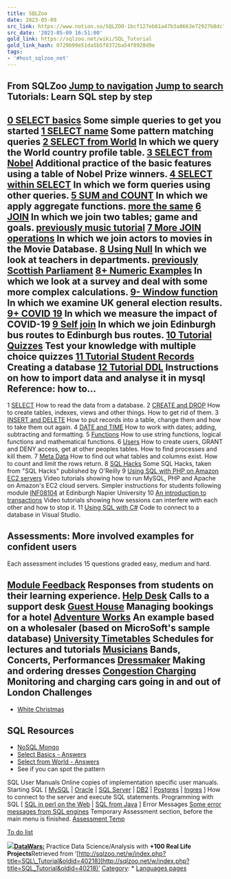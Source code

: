 ```yaml
---
title: SQLZoo
date: 2023-05-09
src_link: https://www.notion.so/SQLZOO-1bcf127eb61a47b3a0663e72927b8dc7
src_date: '2023-05-09 16:51:00'
gold_link: https://sqlzoo.net/wiki/SQL_Tutorial
gold_link_hash: 0729b99e51da5b5f8372ba54f8928d9e
tags:
- '#host_sqlzoo_net'
---
```



From SQLZoo
[Jump to navigation](#mw-head)
[Jump to search](#searchInput)
Tutorials: Learn SQL step by step
---------------------------------


[0 SELECT basics](/wiki/SELECT_basics "SELECT basics")
Some simple queries to get you started
[1 SELECT name](/wiki/SELECT_names "SELECT names")
Some pattern matching queries
[2 SELECT from World](/wiki/SELECT_from_WORLD_Tutorial "SELECT from WORLD Tutorial")
In which we query the World country profile table.
[3 SELECT from Nobel](/wiki/SELECT_from_Nobel_Tutorial "SELECT from Nobel Tutorial")
Additional practice of the basic features using a table of Nobel Prize winners.
[4 SELECT within SELECT](/wiki/SELECT_within_SELECT_Tutorial "SELECT within SELECT Tutorial")
In which we form queries using other queries.
[5 SUM and COUNT](/wiki/SUM_and_COUNT "SUM and COUNT")
In which we apply aggregate functions. [more the same](/wiki/The_nobel_table_can_be_used_to_practice_more_SUM_and_COUNT_functions. "The nobel table can be used to practice more SUM and COUNT functions.")
[6 JOIN](/wiki/The_JOIN_operation "The JOIN operation")
In which we join two tables; game and goals. [previously music tutorial](/wiki/Music_Tutorial "Music Tutorial")
[7 More JOIN operations](/wiki/More_JOIN_operations "More JOIN operations")
In which we join actors to movies in the Movie Database.
[8 Using Null](/wiki/Using_Null "Using Null")
In which we look at teachers in departments. [previously Scottish Parliament](/wiki/Scottish_Parliament "Scottish Parliament")
[8+ Numeric Examples](/wiki/NSS_Tutorial "NSS Tutorial")
In which we look at a survey and deal with some more complex calculations.
[9- Window function](/wiki/Window_functions "Window functions")
In which we examine UK general election results.
[9+ COVID 19](/wiki/Window_LAG "Window LAG")
In which we measure the impact of COVID-19
[9 Self join](/wiki/Self_join "Self join")
In which we join Edinburgh bus routes to Edinburgh bus routes.
[10 Tutorial Quizzes](/wiki/Tutorial_Quizzes "Tutorial Quizzes")
Test your knowledge with multiple choice quizzes
[11 Tutorial Student Records](/wiki/DDL_Student_Records "DDL Student Records")
Creating a database
[12 Tutorial DDL](/wiki/DDL_General_Election "DDL General Election")
Instructions on how to import data and analyse it in mysql
Reference: how to...
--------------------


1 [SELECT](/wiki/SELECT_Reference "SELECT Reference")
How to read the data from a database.
2 [CREATE and DROP](/wiki/CREATE_and_DROP_Reference "CREATE and DROP Reference")
How to create tables, indexes, views and other things. How to get rid of them.
3 [INSERT and DELETE](/wiki/INSERT_and_DELETE_Reference "INSERT and DELETE Reference")
How to put records into a table, change them and how to take them out again.
4 [DATE and TIME](/wiki/DATE_and_TIME_Reference "DATE and TIME Reference")
How to work with dates; adding, subtracting and formatting.
5 [Functions](/wiki/Functions_Reference "Functions Reference")
How to use string functions, logical functions and mathematical functions.
6 [Users](/wiki/Users_Reference "Users Reference")
How to create users, GRANT and DENY access, get at other peoples tables. How to find processes and kill them.
7 [Meta Data](/wiki/Meta_Data_Reference "Meta Data Reference")
How to find out what tables and columns exist. How to count and limit the rows return.
8 [SQL Hacks](/wiki/Hacks_Reference "Hacks Reference")
Some SQL Hacks, taken from "SQL Hacks" published by O'Reilly
9 [Using SQL with PHP on Amazon EC2 servers](/wiki/SQL_with_PHP "SQL with PHP")
Video tutorials showing how to run MySQL, PHP and Apache on Amazon's EC2 cloud servers.
Simpler instructions for students following module [INF08104](/wiki/INF08104 "INF08104") at Edinburgh Napier University
10 [An introduction to transactions](/wiki/Transactions "Transactions")
Video tutorials showing how sessions can interfere with each other and how to stop it.
11 [Using SQL with C#](/wiki/SQL_with_CS "SQL with CS")
Code to connect to a database in Visual Studio.

Assessments: More involved examples for confident users
-------------------------------------------------------


Each assessment includes 15 questions graded easy, medium and hard.



[Module Feedback](/wiki/Module_Feedback "Module Feedback")
Responses from students on their learning experience.
[Help Desk](/wiki/Help_Desk "Help Desk")
Calls to a support desk
[Guest House](/wiki/Guest_House "Guest House")
Managing bookings for a hotel
[Adventure Works](/wiki/AdventureWorks "AdventureWorks")
An example based on a wholesaler (based on MicroSoft's sample database)
[University Timetables](/wiki/Neeps "Neeps")
Schedules for lectures and tutorials
[Musicians](/wiki/Musicians "Musicians")
Bands, Concerts, Performances
[Dressmaker](/wiki/Dressmaker "Dressmaker")
Making and ordering dresses
[Congestion Charging](/wiki/Congestion_Charging "Congestion Charging")
Monitoring and charging cars going in and out of London
Challenges
----------


* [White Christmas](/wiki/White_Christmas "White Christmas")


SQL Resources
-------------


* [NoSQL Mongo](https://nosqlzoo.net)
* [Select Basics - Answers](http://sqlzoo.net/wiki/SELECT_basics?answer=1)
* [Select from World - Answers](http://sqlzoo.net/wiki/SELECT_from_WORLD_Tutorial?answer=1)
* See if you can spot the pattern


SQL User Manuals
Online copies of implementation specific user manuals.
Starting SQL
[ [MySQL](/wiki/Starting_MySQL "Starting MySQL") | [Oracle](/wiki/Starting_Oracle "Starting Oracle") | [SQL Server](/wiki/Starting_SQL_Server "Starting SQL Server") | [DB2](/wiki/Starting_DB2 "Starting DB2") | [Postgres](/wiki/Starting_Postgres "Starting Postgres") | [Ingres](/wiki/Starting_Ingres "Starting Ingres") ]
How to connect to the server and execute SQL statements.
Programming with SQL
[ [SQL in perl on the Web](/wiki/SQL_in_perl_on_the_Web "SQL in perl on the Web") | [SQL from Java](/wiki/SQL_from_Java "SQL from Java") ]
Error Messages
[Some error messages from SQL engines](/wiki/SQL_Error_Messages "SQL Error Messages")
Temporary Assessment section, before the main menu is finished.
[Assessment Temp](/wiki/Assessment_Temp "Assessment Temp")

[To do list](/wiki/To_do_list "To do list")



[**![](https://static.prd.datawars.io/brand/icon-transparent-bg.png)DataWars:**](https://www.datawars.io/?utm_source=sqlzoo&utm_medium=top-text) Practice Data Science/Analysis with **+100 Real Life Projects**Retrieved from ‘[http://sqlzoo.net/w/index.php?title=SQL\_Tutorial&oldid=40218](http://sqlzoo.net/w/index.php?title=SQL_Tutorial&oldid=40218)’
[Category](/wiki/Special:Categories "Special:Categories"): * [Languages pages](/w/index.php?title=Category:Languages_pages&action=edit&redlink=1 "Category:Languages pages (page does not exist)")
